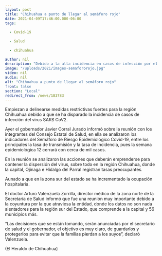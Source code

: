 ```yaml
---
layout: post
title: "Chihuahua a punto de llegar al semáforo rojo"
date: 2021-04-09T17:46:00.000-06:00
tags:
  
  - Covid-19
  
  - Salud
  
  - chihuahua
  
author: nil
description: "Debido a la alta incidencia en casos de infección por el Covid, el gobernador informó que se anunciarán nuevas medidas"
image: "/uploads/2021/images-semafororojo.jpg"
video: nil
audio: nil
alt: "Chihuahua a punto de llegar al semáforo rojo"
front: false
section: "Local"
redirect_from: /news/183783
---
```


Empiezan a delinearse medidas restrictivas fuertes para la región Chihuahua debido a que se ha disparado la incidencia de casos de infección del virus SARS CoV2.

Ayer el gobernador Javier Corral Jurado informó sobre la reunión con los integrantes del Consejo Estatal de Salud, en ella se analizaron los indicadores del Semáforo de Riesgo Epidemiológico Covid-19, entre los principales la tasa de transmisión y la tasa de incidencia, pues la semana epidemiológica 12 cerrará con cerca de mil casos.

En la reunión se analizaron las acciones que deberán emprenderse para contener la dispersión del virus, sobre todo en la región Chihuahua, donde la capital, Ojinaga e Hidalgo del Parral registran tasas preocupantes.

Aunado a que en la zona sur del estado se ha incrementado la ocupación hospitalaria.

El doctor Arturo Valenzuela Zorrilla, director médico de la zona norte de la Secretaría de Salud informó que fue una reunión muy importante debido a la coyuntura por la que atraviesa la entidad, donde los datos no son nada alentadores para la región sur del Estado, que comprende a la capital y 56 municipios más.

“Las decisiones que se están tomando, serán anunciadas por el secretario de salud y el gobernador, el objetivo es muy claro, de guardarlos y protegerlos para evitar que la familias pierdan a los suyos”, declaró Valenzuela.

(El Heraldo de Chihuahua)